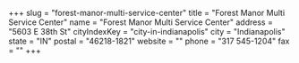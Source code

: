 +++
slug = "forest-manor-multi-service-center"
title = "Forest Manor Multi Service Center"
name = "Forest Manor Multi Service Center"
address = "5603 E 38th St"
cityIndexKey = "city-in-indianapolis"
city = "Indianapolis"
state = "IN"
postal = "46218-1821"
website = ""
phone = "317 545-1204"
fax = ""
+++
